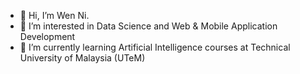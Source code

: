 - 👋 Hi, I’m Wen Ni.
- 👀 I’m interested in Data Science and Web & Mobile Application Development
- 🌱 I’m currently learning Artificial Intelligence courses at Technical University of Malaysia (UTeM)

<!--## Stats

![Anurag's GitHub stats](https://github-readme-stats.vercel.app/api?username=Wennilim&count_private=true&show_icons=true&theme=gruvbox)

<!--START_SECTION:waka-->
<!--![Profile Views](http://img.shields.io/badge/Profile%20Views-1-blue)

<!--![Lines of code](https://img.shields.io/badge/From%20Hello%20World%20I%27ve%20Written-1%20Million%20lines%20of%20code-blue)

<!--### Programming Languages


[![Top Langs](https://github-readme-stats.vercel.app/api/top-langs/?username=Wennilim&layout=compact)](https://github.com/anuraghazra/github-readme-stats)


<!---
Wennilim/Wennilim is a ✨ special ✨ repository because its `README.md` (this file) appears on your GitHub profile.
You can click the Preview link to take a look at your changes.
--->

